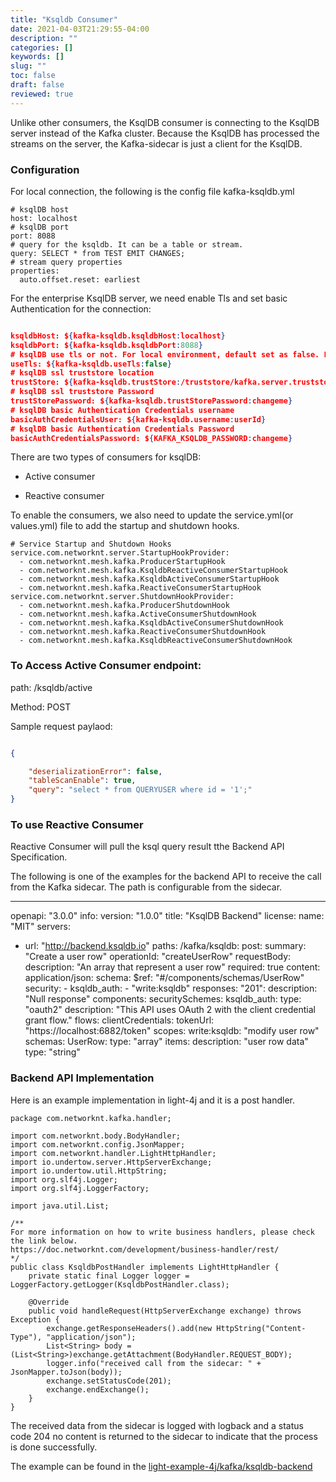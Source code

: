 ```yaml
---
title: "Ksqldb Consumer"
date: 2021-04-03T21:29:55-04:00
description: ""
categories: []
keywords: []
slug: ""
toc: false
draft: false
reviewed: true
---
```


Unlike other consumers, the KsqlDB consumer is connecting to the KsqlDB server instead of the Kafka cluster. Because the KsqlDB has processed the streams on the server, the Kafka-sidecar is just a client for the KsqlDB. 

### Configuration

For local connection, the following is the config file kafka-ksqldb.yml

```
# ksqlDB host
host: localhost
# ksqlDB port
port: 8088
# query for the ksqldb. It can be a table or stream.
query: SELECT * from TEST EMIT CHANGES;
# stream query properties
properties:
  auto.offset.reset: earliest

```

For the enterprise KsqlDB server, we need enable Tls  and set basic Authentication for the connection:

```json

ksqldbHost: ${kafka-ksqldb.ksqldbHost:localhost}
ksqldbPort: ${kafka-ksqldb.ksqldbPort:8088}
# ksqlDB use tls or not. For local environment, default set as false. For enterprise kafka, please change to use true
useTls: ${kafka-ksqldb.useTls:false}
# ksqlDB ssl truststore location
trustStore: ${kafka-ksqldb.trustStore:/truststore/kafka.server.truststore.jks}
# ksqlDB ssl truststore Password
trustStorePassword: ${kafka-ksqldb.trustStorePassword:changeme}
# ksqlDB basic Authentication Credentials username
basicAuthCredentialsUser: ${kafka-ksqldb.username:userId}
# ksqlDB basic Authentication Credentials Password
basicAuthCredentialsPassword: ${KAFKA_KSQLDB_PASSWORD:changeme}
```

There are two types of consumers for ksqlDB:

- Active consumer

- Reactive consumer

To enable the consumers, we also need to update the service.yml(or values.yml) file to add the startup and shutdown hooks. 

```
# Service Startup and Shutdown Hooks
service.com.networknt.server.StartupHookProvider:
  - com.networknt.mesh.kafka.ProducerStartupHook
  - com.networknt.mesh.kafka.KsqldbReactiveConsumerStartupHook
  - com.networknt.mesh.kafka.KsqldbActiveConsumerStartupHook
  - com.networknt.mesh.kafka.ReactiveConsumerStartupHook
service.com.networknt.server.ShutdownHookProvider:
  - com.networknt.mesh.kafka.ProducerShutdownHook
  - com.networknt.mesh.kafka.ActiveConsumerShutdownHook
  - com.networknt.mesh.kafka.KsqldbActiveConsumerShutdownHook
  - com.networknt.mesh.kafka.ReactiveConsumerShutdownHook
  - com.networknt.mesh.kafka.KsqldbReactiveConsumerShutdownHook

```

### To Access Active Consumer endpoint:

path: /ksqldb/active

Method: POST

Sample request paylaod:

```json

{

    "deserializationError": false,
    "tableScanEnable": true,
    "query": "select * from QUERYUSER where id = '1';"
}
```

### To use Reactive Consumer

Reactive Consumer will pull the ksql query result tthe Backend API Specification.

The following is one of the examples for the backend API to receive the call from the Kafka sidecar. The path is configurable from the sidecar. 

---
openapi: "3.0.0"
info:
  version: "1.0.0"
  title: "KsqlDB Backend"
  license:
    name: "MIT"
servers:
- url: "http://backend.ksqldb.io"
paths:
  /kafka/ksqldb:
    post:
      summary: "Create a user row"
      operationId: "createUserRow"
      requestBody:
        description: "An array that represent a user row"
        required: true
        content:
          application/json:
            schema:
              $ref: "#/components/schemas/UserRow"
      security:
      - ksqldb_auth:
        - "write:ksqldb"
      responses:
        "201":
          description: "Null response"
components:
  securitySchemes:
    ksqldb_auth:
      type: "oauth2"
      description: "This API uses OAuth 2 with the client credential grant flow."
      flows:
        clientCredentials:
          tokenUrl: "https://localhost:6882/token"
          scopes:
            write:ksqldb: "modify user row"
  schemas:
    UserRow:
      type: "array"
      items:
        description: "user row data"
        type: "string"


### Backend API Implementation

Here is an example implementation in light-4j and it is a post handler. 

```
package com.networknt.kafka.handler;

import com.networknt.body.BodyHandler;
import com.networknt.config.JsonMapper;
import com.networknt.handler.LightHttpHandler;
import io.undertow.server.HttpServerExchange;
import io.undertow.util.HttpString;
import org.slf4j.Logger;
import org.slf4j.LoggerFactory;

import java.util.List;

/**
For more information on how to write business handlers, please check the link below.
https://doc.networknt.com/development/business-handler/rest/
*/
public class KsqldbPostHandler implements LightHttpHandler {
    private static final Logger logger = LoggerFactory.getLogger(KsqldbPostHandler.class);

    @Override
    public void handleRequest(HttpServerExchange exchange) throws Exception {
        exchange.getResponseHeaders().add(new HttpString("Content-Type"), "application/json");
        List<String> body = (List<String>)exchange.getAttachment(BodyHandler.REQUEST_BODY);
        logger.info("received call from the sidecar: " + JsonMapper.toJson(body));
        exchange.setStatusCode(201);
        exchange.endExchange();
    }
}

```

The received data from the sidecar is logged with logback and a status code 204 no content is returned to the sidecar to indicate that the process is done successfully. 

The example can be found in the [light-example-4j/kafka/ksqldb-backend](https://github.com/networknt/light-example-4j/tree/release/kafka/ksqldb-backend)

